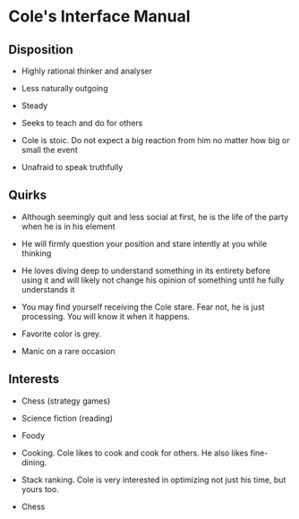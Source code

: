 # Cole's Interface Manual

## Disposition

* Highly rational thinker and analyser

* Less naturally outgoing

* Steady

* Seeks to teach and do for others

* Cole is stoic. Do not expect a big reaction from him no matter how big or small the event 

* Unafraid to speak truthfully

## Quirks

* Although seemingly quit and less social at first, he is the life of the party when he is in his element

* He will firmly question your position and stare intently at you while thinking

* He loves diving deep to understand something in its entirety before using it and will likely not change his opinion of something until he fully understands it

* You may find yourself receiving the Cole stare. Fear not, he is just processing. You will know it when it happens.

* Favorite color is grey.

* Manic on a rare occasion

## Interests

* Chess (strategy games)

* Science fiction (reading)

* Foody

* Cooking. Cole likes to cook and cook for others. He also likes fine-dining.

* Stack ranking. Cole is very interested in optimizing not just his time, but yours too. 

* Chess
